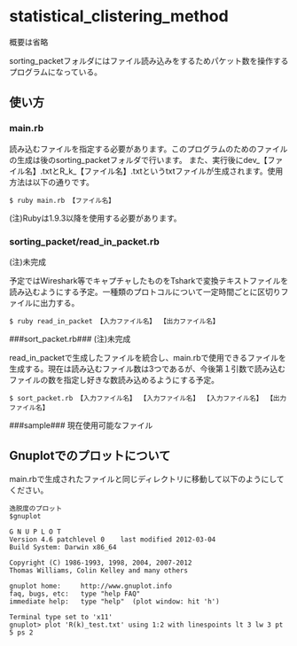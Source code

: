 statistical_clistering_method
======================
概要は省略

sorting_packetフォルダにはファイル読み込みをするためパケット数を操作するプログラムになっている。
 
使い方
------
### main.rb ###
読み込むファイルを指定する必要があります。このプログラムのためのファイルの生成は後のsorting_packetフォルダで行います。
また、実行後にdev_【ファイル名】.txtとR_k_【ファイル名】.txtというtxtファイルが生成されます。使用方法は以下の通りです。

	$ ruby main.rb 【ファイル名】
 (注)Rubyは1.9.3以降を使用する必要があります。

### sorting_packet/read_in_packet.rb ###
(注)未完成

予定ではWireshark等でキャプチャしたものをTsharkで変換テキストファイルを読み込むようにする予定。一種類のプロトコルについて一定時間ごとに区切りファイルに出力する。
 
	$ ruby read_in_packet 【入力ファイル名】 【出力ファイル名】

###sort_packet.rb###
(注)未完成

read_in_packetで生成したファイルを統合し、main.rbで使用できるファイルを生成する。現在は読み込むファイル数は3つであるが、今後第１引数で読み込むファイルの数を指定し好きな数読み込めるようにする予定。

	$ sort_packet.rb 【入力ファイル名】 【入力ファイル名】 【入力ファイル名】 【出力ファイル名】

###sample###
現在使用可能なファイル

Gnuplotでのプロットについて
----------------
main.rbで生成されたファイルと同じディレクトリに移動して以下のようにしてください。

	逸脱度のプロット
	$gnuplot

	G N U P L O T
	Version 4.6 patchlevel 0    last modified 2012-03-04 
	Build System: Darwin x86_64

	Copyright (C) 1986-1993, 1998, 2004, 2007-2012
	Thomas Williams, Colin Kelley and many others

	gnuplot home:     http://www.gnuplot.info
	faq, bugs, etc:   type "help FAQ"
	immediate help:   type "help"  (plot window: hit 'h')

	Terminal type set to 'x11'
	gnuplot> plot 'R(k)_test.txt' using 1:2 with linespoints lt 3 lw 3 pt 5 ps 2 

